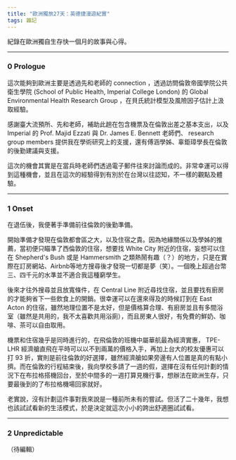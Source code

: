 ```yaml
---
title: "歐洲獨旅27天：英德捷漫遊紀實"
tags: 雜記
---
```


紀錄在歐洲獨自生存快一個月的故事與心得。

<!--more-->

---
### 0 Prologue

這次能夠到歐洲主要是透過先和老師的 connection ，透過訪問倫敦帝國學院公共衛生學院 (School of Public Health, Imperial College London) 的 Global Environmental Health Research Group ，在貝氏統計模型及風險因子估計上汲取經驗。  

感謝臺大流預所、先和老師，補助此趟在包含機票及在倫敦出差之基本支出，以及 Imperial 的 Prof. Majid Ezzati 與 Dr. James E. Bennett 老師們、 research group members 提供我在學術研究上的支援，還有傅涵學姊、辜鉅璋學長在倫敦的後勤建議與支援。  

這次的機會其實是在當兵時老師們透過電子郵件往來討論而成的。非常幸運可以得到這種機會，並且在這次的經驗得到有別於在台灣以往認知，不一樣的觀點及體驗。  

--- 

### 1 Onset

在退伍後，我便著手準備前往倫敦的後勤準備。  

開始準備才發現在倫敦都會區之大，以及住宿之貴。因為地緣關係以及學姊的推薦，當初便只瞄準了西倫敦的住宿，想要找 White City 附近的住宿，妄想可以住在 Shepherd's Bush 或是 Hammersmith 之類熱鬧有趣（？）的地方，只是在實際在訂房網站、Airbnb等地方搜尋後才發現一切都是夢（笑）。一個晚上超過台幣三、四千元的水準並不適合我這種窮學生。  

後來才往外搜尋並且放寬條件，在 Central Line 附近尋找住宿，並且要找有廚房的才能夠省下一些飲食上的開銷。很幸運可以在還來得及的時候訂到在 East Acton 的住宿，雖然地理位置不是太好，但是價格算合理、有廚房並且有多間浴室（雖然是共用的，我不太喜歡共用浴廁），而且房東人很好，有免費的鮮奶、咖啡、茶可以自由取用。

機票和住宿幾乎是同時進行的，在飛倫敦的班機中屬華航最為經濟實惠， TPE-LHR 經濟艙直飛在平時可以以不到兩萬的價格入手，再加上台大的校友優惠可以打 93 折，實則是前往倫敦的好選擇，雖然經濟艙如果旁邊有人位置是真的有點小擠。而在倫敦的行程結束後，我向學校多請了一週的假，選擇在沒有任何計劃的情況下在布拉格搭機回台，至於中間多的一週打算見機行事，想辦法在歐洲生存，只要最後到的了布拉格機場回家就好。  

老實說，沒有計劃這件事對我來說是一種前所未有的嘗試。但活了二十幾年，我想也該試試看新的生活模式，於是決定就這次小小的跨出舒適圈試試看。  

---

### 2 Unpredictable

（待編輯）




